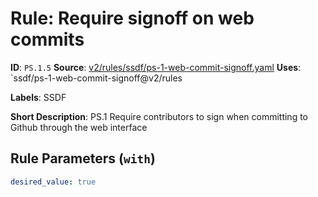 # Rule: Require signoff on web commits

**ID**: `PS.1.5`
**Source**: [v2/rules/ssdf/ps-1-web-commit-signoff.yaml](https://github.com/scribe-public/sample-policies/v2/rules/ssdf/ps-1-web-commit-signoff.yaml)
**Uses**: `ssdf/ps-1-web-commit-signoff@v2/rules

**Labels**: SSDF

**Short Description**: PS.1 Require contributors to sign when committing to Github through the web interface

## Rule Parameters (`with`)

```yaml
desired_value: true
```
